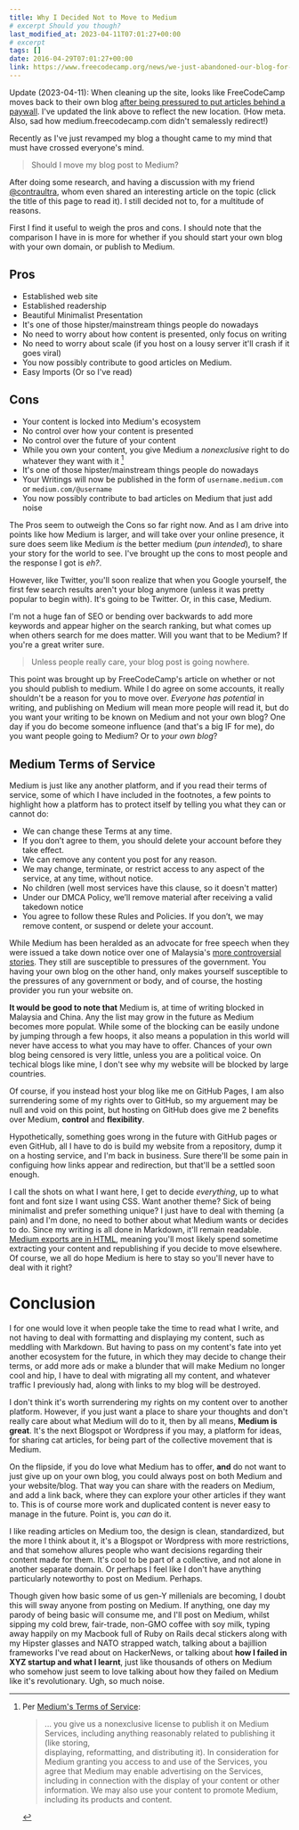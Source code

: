 ```yaml
---
title: Why I Decided Not to Move to Medium
# excerpt Should you though? 
last_modified_at: 2023-04-11T07:01:27+00:00
# excerpt
tags: []
date: 2016-04-29T07:01:27+00:00
link: https://www.freecodecamp.org/news/we-just-abandoned-our-blog-for-medium-you-probably-should-too-33e742a1d49/
---
```


Update (2023-04-11): When cleaning up the site, looks like FreeCodeCamp moves back to their own blog [after being pressured to put articles behind a paywall](https://forum.freecodecamp.org/t/we-just-launched-developer-news-heres-how-you-can-use-it/279929). I've updated the link above to reflect the new location. (How meta. Also, sad how medium.freecodecamp.com didn't semalessly redirect!) 

Recently as I've just revamped my blog a thought came to my mind that must have crossed everyone's mind. 

> Should I move my blog post to Medium?

After doing some research, and having a discussion with my friend [@contraultra](https://twitter.com/contraultra), whom even shared an
interesting article on the topic (click the title of this page to read it). I still decided not to, for
a multitude of reasons.

First I find it useful to weigh the pros and cons. I should note that the comparison I have in is more for whether if you 
should start your own blog with your own domain, or publish to Medium. 

## Pros

+ Established web site
+ Established readership
+ Beautiful Minimalist Presentation
+ It's one of those hipster/mainstream things people do nowadays
+ No need to worry about how content is presented, only focus on writing
+ No need to worry about scale (if you host on a lousy server it'll crash if it goes viral)
+ You now possibly contribute to good articles on Medium.
+ Easy Imports (Or so I've read)

## Cons

- Your content is locked into Medium's ecosystem
- No control over how your content is presented
- No control over the future of your content
- While you own your content, you give Medium a *nonexclusive* right to do whatever they want with it [^1]
- It's one of those hipster/mainstream things people do nowadays
- Your Writings will now be published in the form of `username.medium.com` or `medium.com/@username`
- You now possibly contribute to bad articles on Medium that just add noise


The Pros seem to outweigh the Cons so far right now. And as I am drive into points like how Medium is larger,
and will take over your online presence, it sure does seem like Medium *is* the better medium (*pun intended*),
to share your story for the world to see. I've brought up the cons to most people and the response I got is 
*eh?*.

However, like Twitter, you'll soon realize that when you Google yourself, the first few search results aren't 
your blog anymore (unless it was pretty popular to begin with). It's going to be Twitter. Or, in this case, Medium.

I'm not a huge fan of SEO or bending over backwards to add more keywords and appear higher on the search ranking, but 
what comes up when others search for me does matter. Will you want that to be Medium? If you're a great writer sure. 

> Unless people really care, your blog post is going nowhere.

This point was brought up by FreeCodeCamp's article on whether or not you should publish to medium. While I do agree on
some accounts, it really shouldn't be a reason for you to move over. *Everyone has potential* in writing, and publishing 
on Medium will mean more people will read it, but do you want your writing to be known on Medium and not your own blog? 
One day if you do become someone influence (and that's a big IF for me), do you want people going to Medium? Or to 
*your own blog*? 

## Medium Terms of Service

Medium is just like any another platform, and if you read their terms of service, some of which I have included in the footnotes, a few points to highlight 
how a platform has to protect itself by telling you what they can or cannot do: 

- We can change these Terms at any time.
- If you don’t agree to them, you should delete your account before they take effect.
- We can remove any content you post for any reason. 
- We may change, terminate, or restrict access to any aspect of the service, at any time, without notice.
- No children (well most services have this clause, so it doesn't matter)
- Under our DMCA Policy, we’ll remove material after receiving a valid takedown notice
- You agree to follow these Rules and Policies. If you don’t, we may remove content, or suspend or delete your account.

While Medium has been heralded as an advocate for free speech when they were issued a take down notice over one of Malaysia's [more controversial
stories](https://medium.com/medium-legal/the-post-stays-up-d222e34cb7e7). They still are susceptible to pressures of the government. You having 
your own blog on the other hand, only makes yourself susceptible to the pressures of any government or body, and of course, the hosting provider 
you run your website on. 

**It would be good to note that** Medium is, at time of writing blocked in Malaysia and China. Any the list may grow in the future as Medium becomes more 
populat. While some of the blocking can be easily undone by jumping through a few hoops, it also means a population in this world will never have access 
to what you may have to offer. Chances of your own blog being censored is very little, unless you are a political voice. On techical blogs like mine, 
I don't see why my website will be blocked by large countries.

Of course, if you instead host your blog like me on GitHub Pages, I am also surrendering some of my rights over to GitHub, so my arguement may be null
and void on this point, but hosting on GitHub does give me 2 benefits over Medium, **control** and **flexibility**.

Hypothetically, something goes wrong in the future with GitHub pages or even GitHub, all I have to do is build my website from a repository, dump it on 
a hosting service, and I'm back in business. Sure there'll be some pain in configuing how links appear and redirection, but that'll be a settled soon enough.

I call the shots on what I want here, I get to decide *everything*, up to what font and font size I want using CSS. Want another theme? Sick of being 
minimalist and prefer something unique? I just have to deal with theming (a pain) and I'm done, no need to bother about what Medium wants or decides to do. 
Since my writing is all done in Markdown, it'll remain readable. [Medium exports are in HTML](https://www.quora.com/Does-Medium-let-blog-owners-export-their-content-easily), 
meaning you'll most likely spend sometime extracting your content and republishing if you decide to move elsewhere. Of course, we all do hope Medium is here to stay so you'll 
never have to deal with it right?

# Conclusion

I for one would love it when people take the time to read what I write, and not having to deal with formatting and displaying my 
content, such as meddling with Markdown. But having to pass on my content's fate into yet another ecosystem for the future, in which
they may decide to change their terms, or add more ads or make a blunder that will make Medium no longer cool and hip, I have to deal with
migrating all my content, and whatever traffic I previously had, along with links to my blog will be destroyed. 

I don't think it's worth surrendering my rights on my content over to another platform. However, if you just want a place to share your thoughts 
and don't really care about what Medium will do to it, then by all means, **Medium is great**. It's the next Blogspot or Wordpress if you may, a
platform for ideas, for sharing cat articles, for being part of the collective movement that is Medium. 

On the flipside, if you do love what Medium has to offer, **and** do not want to just give up on your own blog, you could always post on both
Medium and your website/blog. That way you can share with the readers on Medium, and add a link back, where they can 
explore your other articles if they want to. This is of course more work and duplicated content is never easy to manage in the future. Point is,
you *can* do it.

I like reading articles on Medium too, the design is clean, standardized, but the more I think about it, it's a Blogspot or Wordpress with more
restrictions, and that somehow allures people who want decisions regarding their content made for them. It's cool to be part of a collective, and not 
alone in another separate domain. Or perhaps I feel like I don't have anything particularly noteworthy to post on Medium. Perhaps.

Though given how basic some of us gen-Y millenials are becoming, I doubt this will sway anyone from posting on Medium. If anything, one day my parody
of being basic will consume me, and I'll post on Medium, whilst sipping my cold brew, fair-trade, non-GMO coffee with soy milk, typing away happily on
my Macbook full of Ruby on Rails decal stickers along with my Hipster glasses and NATO strapped watch, talking about a bajillion frameworks I've read about
on HackerNews, or talking about **how I failed in XYZ startup and what I learnt**, just like thousands of others on Medium who somehow just seem to love 
talking about how they failed on Medium like it's revolutionary. Ugh, so much noise. 

[^1]: Per [Medium's Terms of Service](https://medium.com/policy/medium-terms-of-service-9db0094a1e0f):

    > ... you give us a nonexclusive license to publish it on Medium Services, 
          including anything reasonably related to publishing it (like storing,  
          displaying, reformatting, and distributing it). In consideration for Medium 
          granting you access to and use of the Services, you agree that Medium may enable 
          advertising on the Services, including in connection with the display of your content 
          or other information. We may also use your content to promote Medium, including its products and content. 
